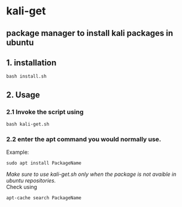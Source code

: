 # kali-get
## package manager to install kali packages in ubuntu
## 1. installation
```
bash install.sh
```
## 2. Usage
### 2.1 Invoke the script using
```
bash kali-get.sh
```
### 2.2 enter the apt command you would normally use. <br>
Example:
```
sudo apt install PackageName
```
*Make sure to use kali-get.sh only when the package is not avaible in ubuntu repositories.* <br>
Check using
```
apt-cache search PackageName
```
